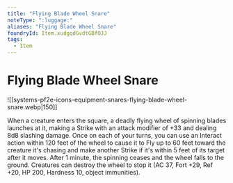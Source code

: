 ```yaml
---
title: "Flying Blade Wheel Snare"
noteType: ":luggage:"
aliases: "Flying Blade Wheel Snare"
foundryId: Item.xudgqdGvdtGBfOJJ
tags:
  - Item
---
```


# Flying Blade Wheel Snare
![[systems-pf2e-icons-equipment-snares-flying-blade-wheel-snare.webp|150]]

When a creature enters the square, a deadly flying wheel of spinning blades launches at it, making a Strike with an attack modifier of +33 and dealing 8d8 slashing damage. Once on each of your turns, you can use an Interact action within 120 feet of the wheel to cause it to Fly up to 60 feet toward the creature it's chasing and make another Strike if it's within 5 feet of its target after it moves. After 1 minute, the spinning ceases and the wheel falls to the ground. Creatures can destroy the wheel to stop it (AC 37, Fort +29, Ref +20, HP 200, Hardness 10, object immunities).
